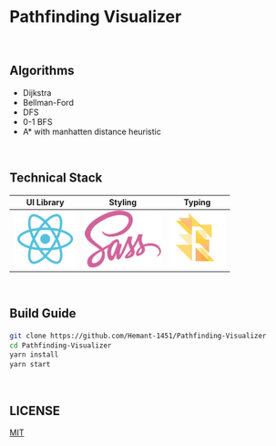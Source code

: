 # Pathfinding Visualizer



<br>

## Algorithms

* Dijkstra
* Bellman-Ford
* DFS
* 0-1 BFS
* A* with manhatten distance heuristic

<br>

## Technical Stack

|                  UI Library                   |                   Styling                    |                    Typing                    |
| :-------------------------------------------: | :------------------------------------------: | :------------------------------------------: |
| <img src="./images/react.svg" height="100px"> | <img src="./images/sass.png" height="100px"> | <img src="./images/flow.jpg" height="100px"> |

<br>

## Build Guide

```bash
git clone https://github.com/Hemant-1451/Pathfinding-Visualizer
cd Pathfinding-Visualizer
yarn install
yarn start
```

<br>

## LICENSE

[MIT]('./LICENSE.md')
